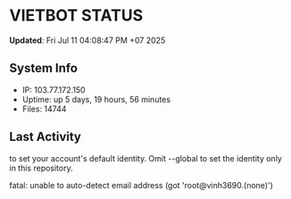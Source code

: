 # VIETBOT STATUS
**Updated**: Fri Jul 11 04:08:47 PM +07 2025

## System Info
- IP: 103.77.172.150
- Uptime: up 5 days, 19 hours, 56 minutes
- Files: 14744

## Last Activity

to set your account's default identity.
Omit --global to set the identity only in this repository.

fatal: unable to auto-detect email address (got 'root@vinh3690.(none)')
